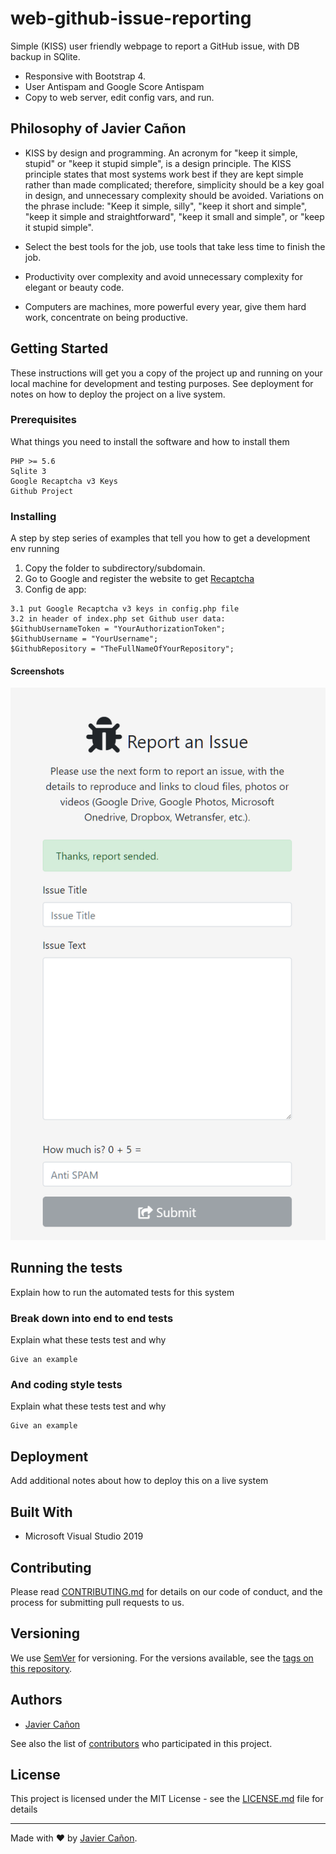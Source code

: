 # web-github-issue-reporting
Simple (KISS) user friendly webpage to report a GitHub issue,
with DB backup in SQlite.

- Responsive with Bootstrap 4.
- User Antispam and Google Score Antispam
- Copy to web server, edit config vars, and run.  


## Philosophy of Javier Cañon
* KISS by design and programming. An acronym for "keep it simple, stupid" or "keep it stupid simple", is a design principle. The KISS principle states that most systems work best if they are kept simple rather than made complicated; therefore, simplicity should be a key goal in design, and unnecessary complexity should be avoided. Variations on the phrase include: "Keep it simple, silly", "keep it short and simple", "keep it simple and straightforward", "keep it small and simple", or "keep it stupid simple".

* Select the best tools for the job, use tools that take less time to finish the job.
* Productivity over complexity and avoid unnecessary complexity for elegant or beauty code.

* Computers are machines, more powerful every year, give them hard work, concentrate on being productive.

## Getting Started

These instructions will get you a copy of the project up and running on your local machine for development and testing purposes. See deployment for notes on how to deploy the project on a live system.

### Prerequisites

What things you need to install the software and how to install them

```
PHP >= 5.6
Sqlite 3
Google Recaptcha v3 Keys
Github Project
```

### Installing

A step by step series of examples that tell you how to get a development env running

1. Copy the folder to subdirectory/subdomain.
2. Go to Google and register the website to get [Recaptcha](https://www.google.com/recaptcha/admin#list)
3. Config de app:

```
3.1 put Google Recaptcha v3 keys in config.php file
3.2 in header of index.php set Github user data:
$GithubUsernameToken = "YourAuthorizationToken";
$GithubUsername = "YourUsername";
$GithubRepository = "TheFullNameOfYourRepository";
```

#### Screenshots

![](docs/img/screenshot-localhost-37944-2019.01.17-18-42-05.png?raw=true)

## Running the tests

Explain how to run the automated tests for this system

### Break down into end to end tests

Explain what these tests test and why

```
Give an example
```

### And coding style tests

Explain what these tests test and why

```
Give an example
```

## Deployment

Add additional notes about how to deploy this on a live system

## Built With

* Microsoft Visual Studio 2019


## Contributing

Please read [CONTRIBUTING.md](https://gist.github.com/PurpleBooth/b24679402957c63ec426) for details on our code of conduct, and the process for submitting pull requests to us.

## Versioning

We use [SemVer](http://semver.org/) for versioning. For the versions available, see the [tags on this repository](https://github.com/your/project/tags). 

## Authors

* [Javier Cañon](https://www.javiercanon.com)

See also the list of [contributors](https://github.com/your/project/contributors) who participated in this project.

## License

This project is licensed under the MIT License - see the [LICENSE.md](LICENSE.md) file for details

---
Made with ❤️ by [Javier Cañon](https://www.javiercanon.com).

